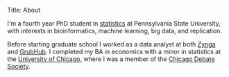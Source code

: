 Title: About

I'm a fourth year PhD student in [statistics](http://stat.psu.edu/) at Pennsylvania State University, with interests in bioinformatics, machine learning, big data, and replication.

Before starting graduate school I worked as a data analyst at both [Zynga](https://www.zynga.com/) and [GrubHub](https://www.grubhub.com/). I completed my BA in economics with a minor in statistics at the [University of Chicago](http://www.uchicago.edu/), where I was a member of the [Chicago Debate Society](http://debate.uchicago.edu/).